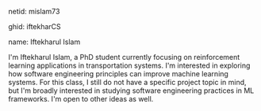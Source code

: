 netid: mislam73 

ghid: iftekharCS 

name: Iftekharul Islam

I'm Iftekharul Islam, a PhD student currently focusing on reinforcement learning applications in transportation systems. I'm interested in exploring how software engineering principles can improve machine learning systems. For this class, I still do not have a specific project topic in mind, but I'm broadly interested in studying software engineering practices in ML frameworks. I'm open to other ideas as well.

